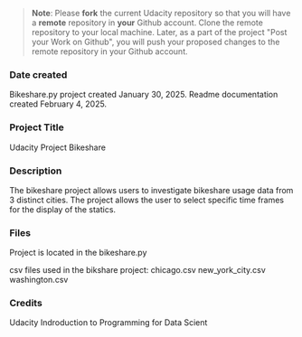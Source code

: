 >**Note**: Please **fork** the current Udacity repository so that you will have a **remote** repository in **your** Github account. Clone the remote repository to your local machine. Later, as a part of the project "Post your Work on Github", you will push your proposed changes to the remote repository in your Github account.

### Date created
Bikeshare.py project created January 30, 2025.
Readme documentation created February 4, 2025.

### Project Title
Udacity Project Bikeshare

### Description
The bikeshare project allows users to investigate bikeshare usage data from 3 distinct cities.  The project allows the user to select specific time frames for the display of the statics.


### Files

Project is located in the bikeshare.py
 
csv files used in the bikshare project:
    chicago.csv
    new_york_city.csv
    washington.csv


### Credits
Udacity Indroduction to Programming for Data Scient

